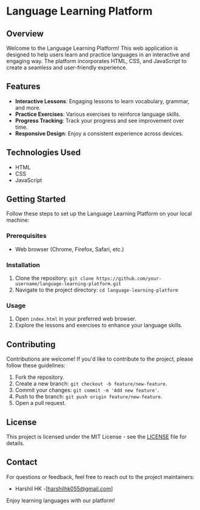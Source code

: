 # Language Learning Platform

## Overview
Welcome to the Language Learning Platform! This web application is designed to help users learn and practice languages in an interactive and engaging way. The platform incorporates HTML, CSS, and JavaScript to create a seamless and user-friendly experience.

## Features
- **Interactive Lessons**: Engaging lessons to learn vocabulary, grammar, and more.
- **Practice Exercises**: Various exercises to reinforce language skills.
- **Progress Tracking**: Track your progress and see improvement over time.
- **Responsive Design**: Enjoy a consistent experience across devices.

## Technologies Used
- HTML
- CSS
- JavaScript

## Getting Started
Follow these steps to set up the Language Learning Platform on your local machine:

### Prerequisites
- Web browser (Chrome, Firefox, Safari, etc.)

### Installation
1. Clone the repository: `git clone https://github.com/your-username/language-learning-platform.git`
2. Navigate to the project directory: `cd language-learning-platform`

### Usage
1. Open `index.html` in your preferred web browser.
2. Explore the lessons and exercises to enhance your language skills.

## Contributing
Contributions are welcome! If you'd like to contribute to the project, please follow these guidelines:
1. Fork the repository.
2. Create a new branch: `git checkout -b feature/new-feature`.
3. Commit your changes: `git commit -m 'Add new feature'`.
4. Push to the branch: `git push origin feature/new-feature`.
5. Open a pull request.

## License
This project is licensed under the MIT License - see the [LICENSE](LICENSE) file for details.


## Contact
For questions or feedback, feel free to reach out to the project maintainers:

- Harshil HK -[harshilhk055@gmail.com]

Enjoy learning languages with our platform!
